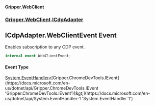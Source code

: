 #### [Gripper.WebClient](index 'index')
### [Gripper.WebClient](Gripper_WebClient 'Gripper.WebClient').[ICdpAdapter](Gripper_WebClient_ICdpAdapter 'Gripper.WebClient.ICdpAdapter')
## ICdpAdapter.WebClientEvent Event
Enables subscription to any CDP event.  
```csharp
internal event WebClientEvent;
```
#### Event Type
[System.EventHandler&lt;](https://docs.microsoft.com/en-us/dotnet/api/System.EventHandler-1 'System.EventHandler`1')[Gripper.ChromeDevTools.IEvent](https://docs.microsoft.com/en-us/dotnet/api/Gripper.ChromeDevTools.IEvent 'Gripper.ChromeDevTools.IEvent')[&gt;](https://docs.microsoft.com/en-us/dotnet/api/System.EventHandler-1 'System.EventHandler`1')
